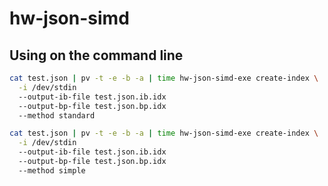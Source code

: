 # hw-json-simd

## Using on the command line

```bash
cat test.json | pv -t -e -b -a | time hw-json-simd-exe create-index \
  -i /dev/stdin
  --output-ib-file test.json.ib.idx
  --output-bp-file test.json.bp.idx
  --method standard
```

```bash
cat test.json | pv -t -e -b -a | time hw-json-simd-exe create-index \
  -i /dev/stdin
  --output-ib-file test.json.ib.idx
  --output-bp-file test.json.bp.idx
  --method simple
```
